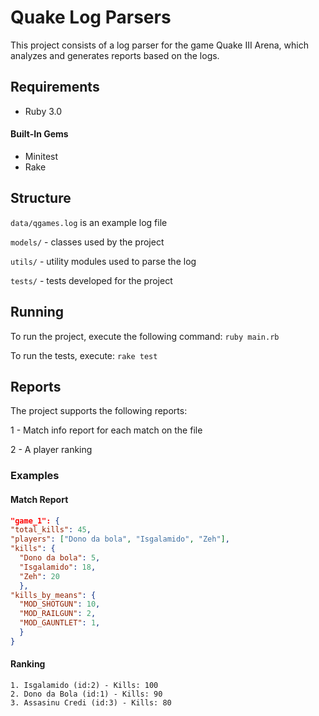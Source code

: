 # Quake Log Parsers

This project consists of a log parser for the game Quake III Arena, which analyzes and generates reports based on the logs.

## Requirements
- Ruby 3.0

#### Built-In Gems
- Minitest
- Rake
  
## Structure

``data/qgames.log`` is an example log file

``models/`` - classes used by the project

``utils/`` - utility modules used to parse the log

``tests/`` - tests developed for the project

## Running
To run the project, execute the following command:
``ruby main.rb``

To run the tests, execute:
``rake test``




## Reports
The project supports the following reports:

1 - Match info report for each match on the file

2 -  A player ranking



### Examples

#### Match Report
```json
"game_1": {
"total_kills": 45,
"players": ["Dono da bola", "Isgalamido", "Zeh"],
"kills": {
  "Dono da bola": 5,
  "Isgalamido": 18,
  "Zeh": 20
  },
"kills_by_means": {
  "MOD_SHOTGUN": 10,
  "MOD_RAILGUN": 2,
  "MOD_GAUNTLET": 1,
  }
}
```

#### Ranking
```
1. Isgalamido (id:2) - Kills: 100
2. Dono da Bola (id:1) - Kills: 90
3. Assasinu Credi (id:3) - Kills: 80
```

